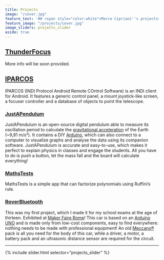 ```yaml
---
title: Projects
image: "/cover.jpg"
feature_text: '## <span style="color:white">Marco Cipriani''s projects</span>'
feature_image: "/projects/cover.jpg"
image_sliders: projects_slider
aside: true
---
```


## [ThunderFocus](/projects/ThunderFocus)

More info will be soon provided.

## [IPARCOS](/projects/IPARCOS)

IPARCOS (INDI Protocol Android Remote COntrol Software) is an INDI client for Android.
It features a generic control panel, a mount joystick-like screen, a focuser controller and a database of objects to point the telescope.

### [JustAPendulum](/projects/JustAPendulum)

JustAPendulum is an open-source digital pendulum able to measure its oscillation period to calculate the [gravitational acceleration](https://en.wikipedia.org/wiki/Gravitational_acceleration) of the Earth (~9,81 m/s²). It contains a DIY [Arduino](https://www.arduino.cc/), which can also connect to a computer to visualize graphs and analyse the data using its companion software. JustAPendulum is accurate and easy-to-use, which makes it perfect to explain physics in classes and engage the students. All you have to do is push a button, let the mass fall and the board will calculate everything!

### [MathsTests](/projects/MathsTests)

MathsTests is a simple app that can factorize polynomials using Ruffini’s rule.

### [RoverBluetooth](/projects/RoverBluetooth)

This was my first project, which I made it for my school exams at the age of thirteen. Exhibited at  [Maker Faire Rome](http://www.makerfairerome.eu/)! This car is based on an [Arduino UNO](https://www.arduino.cc/en/Main/ArduinoBoardUno) and is made only from low-cost components, easy to find everywhere: nothing needs to be made with professional equipment! An old [Meccano®](http://www.meccano.com/) pack is all you need for the body of this car, while a driver, a motor, a battery pack and an ultrasonic distance sensor are required for the circuit.

<hr>
{% include slider.html selector="projects_slider" %}
